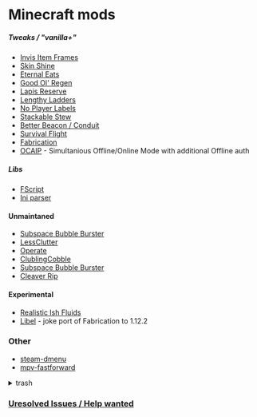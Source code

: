 # Minecraft mods
##### Tweaks / "vanilla+"
- [Invis Item Frames](https://github.com/SFort/MC-invisframes)
- [Skin Shine](https://github.com/SFort/MC-skinshine)
- [Eternal Eats](https://github.com/SFort/MC-eternaleats)
- [Good Ol' Regen](https://github.com/SFort/MC-oldregen)
- [Lapis Reserve](https://github.com/SFort/MC-lapisreserve)
- [Lengthy Ladders](https://github.com/SFort/MC-lengthyladders)
- [No Player Labels](https://github.com/SFort/MC-noplayerlabels)
- [Stackable Stew](https://github.com/SFort/MC-suitablystackablestew)
- [Better Beacon / Conduit](https://github.com/SFort/MC-betterbeacon)
- [Survival Flight](https://github.com/SFort/MC-SurvivalFlight)
- [Fabrication](https://github.com/unascribed/Fabrication)
- [OCAIP](https://github.com/SFort/MC-OCAIP) - Simultanious Offline/Online Mode with additional Offline auth

##### Libs
- [FScript](https://github.com/SFort/fscript)
- [Ini parser](https://github.com/SFort/SF-INI)

#### Unmaintaned
- [Subspace Bubble Burster](https://github.com/SFort/MC-subspacebubbleburster)
- [LessClutter](https://github.com/SFort/MC-LessClutter)
- [Operate](https://github.com/SFort/MC-Operate)
- [ClublingCobble](https://github.com/SFort/MC-crumblingcobble)
- [Subspace Bubble Burster](https://github.com/SFort/MC-subspacebubbleburster)
- [Cleaver Rip](https://github.com/SFort/MC-Yttr-Cleaver-Rip)

#### Experimental
- [Realistic Ish Fluids](https://github.com/SFort/MC-fluid_mixture)
- [Libel](https://github.com/sfort/MC-Libel) - joke port of Fabrication to 1.12.2

### Other
- [steam-dmenu](https://github.com/SFort/steam-dmenu)
- [mpv-fastforward](https://github.com/SFort/mpv-fastforward)


<details>
<summary>trash</summary>

- [(Valve)Steam Guard 2FA](https://github.com/SFort/steam_guard)

- [Team Fortress 2 Duel History](https://github.com/SFort/TF2-Duel_history_formatter)
- [home dir backup](https://github.com/SFort/home)
- [steam skin that centers the friendlist to be more friendly to tileing](https://github.com/SFort/Compact)
- [basicly git clone in a executable intended for installing mc modpacks](https://github.com/SFort/projectQuarry)
  
</details>

### [Uresolved Issues / Help wanted]( https://github.com/issues?q=is:open+is:issue+org:SFort+archived:false+label:"help+wanted")
